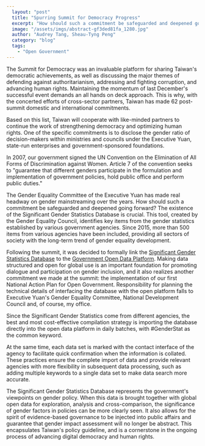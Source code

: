 ```yaml
---
  layout: "post"
  title: "Spurring Summit for Democracy Progress"
  excerpt: "How should such a commitment be safeguarded and deepened going forward? The existence of the Significant Gender Statistics Database is crucial. "
  image: "/assets/imgs/abstract-gf3ded81fa_1280.jpg"
  author: "Audrey Tang, Sheau-Tyng Peng"
  category: "blog"
  tags: 
    - "Open Government"
---
```


The Summit for Democracy was an invaluable platform for sharing Taiwan's democratic achievements, as well as discussing the major themes of defending against authoritarianism, addressing and fighting corruption, and advancing human rights. Maintaining the momentum of last December's successful event demands an all hands on deck approach. This is why, with the concerted efforts of cross-sector partners, Taiwan has made 62 post-summit domestic and international commitments.

Based on this list, Taiwan will cooperate with like-minded partners to continue the work of strengthening democracy and optimizing human rights. One of the specific commitments is to disclose the gender ratio of decision-makers within ministries and councils under the Executive Yuan, state-run enterprises and government-sponsored foundations.

In 2007, our government signed the UN Convention on the Elimination of All Forms of Discrimination against Women. Article 7 of the convention seeks to "guarantee that different genders participate in the formulation and implementation of government policies, hold public office and perform public duties."

The Gender Equality Committee of the Executive Yuan has made real headway on gender mainstreaming over the years. How should such a commitment be safeguarded and deepened going forward? The existence of the Significant Gender Statistics Database is crucial. This tool, created by the Gender Equality Council, identifies key items from the gender statistics established by various government agencies. Since 2015, more than 500 items from various agencies have been included, providing all sectors of society with the long-term trend of gender equality development.

Following the summit, it was decided to formally link the [Significant Gender Statistics Database](https://www.gender.ey.gov.tw/gecdb/) to the [Government Open Data Platform](https://data.gov.tw/en). Making data structured and open for global use is an important foundation for promoting dialogue and participation on gender inclusion, and it also realizes another commitment we made at the summit: the implementation of our first National Action Plan for Open Government. Responsibility for planning the technical details of interfacing the database with the open platform falls to Executive Yuan's Gender Equality Committee, National Development Council and, of course, my office.

Since the Significant Gender Statistics come from different agencies, the best and most cost-effective compilation strategy is importing the database directly into the open data platform in daily batches, with #GenderStat as the common keyword.

At the same time, each data set is marked with the contact interface of the agency to facilitate quick confirmation when the information is collated. These practices ensure the complete import of data and provide relevant agencies with more flexibility in subsequent data processing, such as adding multiple keywords to a single data set to make data search more accurate.

The Significant Gender Statistics Database represents the government's viewpoints on gender policy. When this data is brought together with global open data for exploration, analysis and cross-comparison, the significance of gender factors in policies can be more clearly seen. It also allows for the spirit of evidence-based governance to be injected into public affairs and guarantee that gender impact assessment will no longer be abstract. This encapsulates Taiwan's policy guideline, and is a cornerstone in the ongoing process of advancing digital democracy and human rights.
